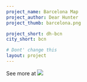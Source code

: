 ```yaml
---
project_name: Barcelona Map
project_author: Dear Hunter
project_thumb: barcelona.png

project_short: dh-bcn
city_short: bcn

# Dont' change this
layout: project
---
```


See more at ![](https://dearhunter.eu/)
